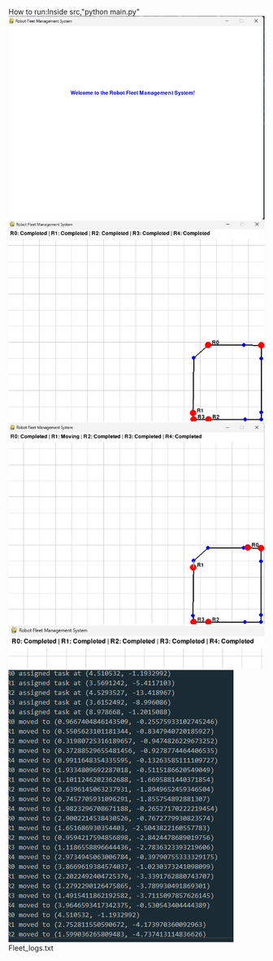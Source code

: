 How to run:Inside src,"python main.py"
![screenshot1](https://github.com/divyaprabha1805/GOAT-HACKATHON-22PW13/blob/main/screenshot/Screenshot%202025-03-30%20223638.png)
![2](https://github.com/divyaprabha1805/GOAT-HACKATHON-22PW13/blob/main/screenshot/Screenshot%202025-03-30%20224025.png)
![3](https://github.com/divyaprabha1805/GOAT-HACKATHON-22PW13/blob/main/screenshot/Screenshot%202025-03-30%20224119.png)
![4](https://github.com/divyaprabha1805/GOAT-HACKATHON-22PW13/blob/main/screenshot/Screenshot%202025-03-30%20224213.png)
![6](https://github.com/divyaprabha1805/GOAT-HACKATHON-22PW13/blob/main/screenshot/Screenshot%202025-03-30%20224355.png)
Fleet_logs.txt
